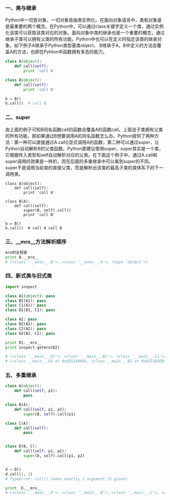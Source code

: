### 一、类与继承
Python中一切皆对象，一切对象皆由类实例化。在面向对象语言中，类和对象是是最重要的两个概念。在Python中，可以通过class关键字定义一个类，通过实例化该类可以获取该类对应的对象。面向对象中类的继承也是一个重要的概念，通过继承子类可以拥有父类的所有功能。Python中也可以在定义时指定该类的继承对象，如下例子A继承于Python类型基类object， B继承于A。B中定义的方法会覆盖A的方法，也即在Pyhton中函数拥有多态的能力。
``` python
class A(object):
	def call(self):
		print 'call A'

class B(object):
	def call(self):
		print 'call B'

b = B()
b.call()  # call B
```

### 二、super
由上面的例子可知B同名函数call的函数会覆盖A的函数call。上面说子类拥有父类的所有功能，那如果通过B想要调用A的同名函数怎么办。Python提供了两种方法：第一种可以直接通过A.call()显式调用A的函数，第二种可以通过super，让Python自动解析B的父类函数。Python更建议使用super，super其实是一个类，它根据传入类型和self自动解析对应的父类。在下面这个例子中，通过A.call和super调用的效果是一样的，而在后面的多重继承中可以看到super的不同。super不是调用当前类的直接父类，而是解析出该类的最高子类的类体系下的下一调用类。
```
class A(object):
	def call(self):
		print 'call A'

class B(A):
	def call(self):
		super(B, self).call()
		print 'call B'

b = B()
b.call()  # call A call B
```
### 三、__mro__方法解析顺序
``` python
mro的全程是
print B.__mro__
# (<class '__main__.B'>, <class '__main__.A'>, <type 'object'>)
```
### 四、新式类与旧式类
``` python
import inspect

class A1(object): pass
class B1(A1): pass
class C1(A1): pass
class D1(B1, C1): pass

class A2: pass
class B2(A2): pass
class C2(A2): pass
class D2(B2, C2): pass

print D1.__mro__
print inspect.getmro(D2)

# (<class '__main__.D1'>, <class '__main__.B1'>, <class '__main__.C1'>, <class '__main__.A1'>, <type 'object'>)
# (<class __main__.D2 at 0x02518960>, <class __main__.B2 at 0x025185E0>, <class __main__.A2 at 0x024B4458>, <class __main__.C2 at 0x02518848>)
```
### 五、多重继承
```  python
class A(object):
	def call(self, p1):
		pass

class B(A):
	def call(self, p1, p2):
		super(B, self).call(p1)

class C(A):
	def call(self):
		pass


class D(B, C):
	def call(self, p1, p2):
		super(D, self).call(p1, p2)


d = D()
d.call(1, 2)
# TypeError: call() takes exactly 1 argument (2 given)

print  D.__mro__
# (<class '__main__.D'>, <class '__main__.B'>, <class '__main__.C'>, <class '__main__.A'>, <type 'object'>)
```